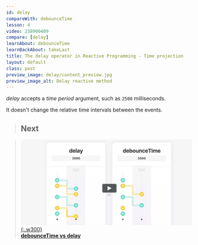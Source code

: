 ```yaml
---
id: delay
compareWith: debounceTime
lesson: 4
video: 238900409
compare: [delay]
learnAbout: debounceTime
learnBackAbout: takeLast
title: The delay operator in Reactive Programming - Time projection
layout: default
class: post
preview_image: delay/content_preview.jpg
preview_image_alt: Delay reactive method
---
```


_delay_ accepts a _time period_ argument, such as `2500` milliseconds.

It doesn't change the relative time intervals between the events.

> ## Next

> [![](/img/debounceTime/content_preview.jpg){:.w300}](/debounceTime) <br/> [**debounceTime vs delay**](/debounceTime)
